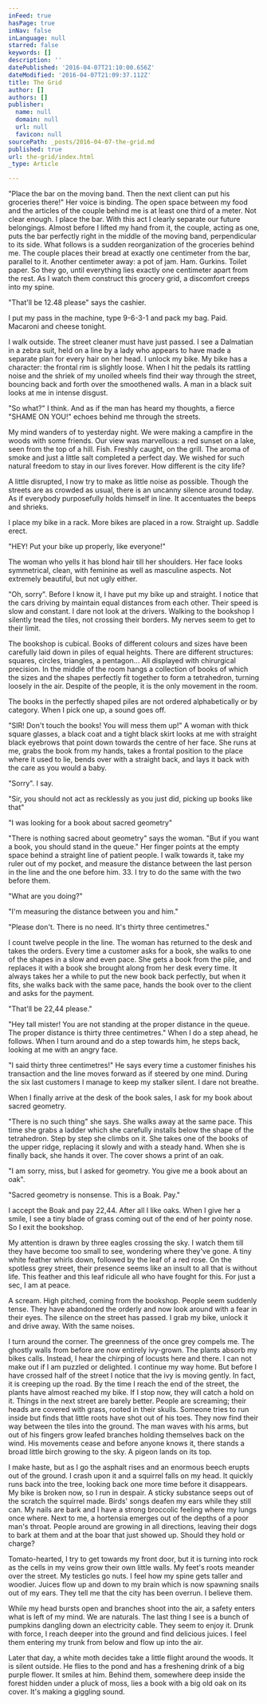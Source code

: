 ```yaml
---
inFeed: true
hasPage: true
inNav: false
inLanguage: null
starred: false
keywords: []
description: ''
datePublished: '2016-04-07T21:10:00.656Z'
dateModified: '2016-04-07T21:09:37.112Z'
title: The Grid
author: []
authors: []
publisher:
  name: null
  domain: null
  url: null
  favicon: null
sourcePath: _posts/2016-04-07-the-grid.md
published: true
url: the-grid/index.html
_type: Article

---
```

"Place the bar on the moving band. Then the next client can put his groceries there!" Her voice is binding. The open space between my food and the articles of the couple behind me is at least one third of a meter. Not clear enough. I place the bar. With this act I clearly separate our future belongings. Almost before I lifted my hand from it, the couple, acting as one, puts the bar perfectly right in the middle of the moving band, perpendicular to its side. What follows is a sudden reorganization of the groceries behind me. The couple places their bread at exactly one centimeter from the bar, parallel to it. Another centimeter away: a pot of jam. Ham. Gurkins. Toilet paper. So they go, until everything lies exactly one centimeter apart from the rest. As I watch them construct this grocery grid, a discomfort creeps into my spine.

"That'll be 12.48 please" says the cashier.

I put my pass in the machine, type 9-6-3-1 and pack my bag. Paid. Macaroni and cheese tonight.

I walk outside. The street cleaner must have just passed. I see a Dalmatian in a zebra suit, held on a line by a lady who appears to have made a separate plan for every hair on her head. I unlock my bike. My bike has a character: the frontal rim is slightly loose. When I hit the pedals its rattling noise and the shriek of my unoiled wheels find their way through the street, bouncing back and forth over the smoothened walls. A man in a black suit looks at me in intense disgust.

"So what?" I think. And as if the man has heard my thoughts, a fierce "SHAME ON YOU!" echoes behind me through the streets.

My mind wanders of to yesterday night. We were making a campfire in the woods with some friends. Our view was marvellous: a red sunset on a lake, seen from the top of a hill. Fish. Freshly caught, on the grill. The aroma of smoke and just a little salt completed a perfect day. We wished for such natural freedom to stay in our lives forever. How different is the city life?

A little disrupted, I now try to make as little noise as possible. Though the streets are as crowded as usual, there is an uncanny silence around today. As if everybody purposefully holds himself in line. It accentuates the beeps and shrieks.

I place my bike in a rack. More bikes are placed in a row. Straight up. Saddle erect.

"HEY! Put your bike up properly, like everyone!"

The woman who yells it has blond hair till her shoulders. Her face looks symmetrical, clean, with feminine as well as masculine aspects. Not extremely beautiful, but not ugly either.

"Oh, sorry". Before I know it, I have put my bike up and straight. I notice that the cars driving by maintain equal distances from each other. Their speed is slow and constant. I dare not look at the drivers. Walking to the bookshop I silently tread the tiles, not crossing their borders. My nerves seem to get to their limit.

The bookshop is cubical. Books of different colours and sizes have been carefully laid down in piles of equal heights. There are different structures: squares, circles, triangles, a pentagon... All displayed with chirurgical precision. In the middle of the room hangs a collection of books of which the sizes and the shapes perfectly fit together to form a tetrahedron, turning loosely in the air. Despite of the people, it is the only movement in the room.

The books in the perfectly shaped piles are not ordered alphabetically or by category. When I pick one up, a sound goes off.

"SIR! Don't touch the books! You will mess them up!" A woman with thick square glasses, a black coat and a tight black skirt looks at me with straight black eyebrows that point down towards the centre of her face. She runs at me, grabs the book from my hands, takes a frontal position to the place where it used to lie, bends over with a straight back, and lays it back with the care as you would a baby.

"Sorry". I say.

"Sir, you should not act as recklessly as you just did, picking up books like that"

"I was looking for a book about sacred geometry"

"There is nothing sacred about geometry" says the woman. "But if you want a book, you should stand in the queue." Her finger points at the empty space behind a straight line of patient people. I walk towards it, take my ruler out of my pocket, and measure the distance between the last person in the line and the one before him. 33\. I try to do the same with the two before them.

"What are you doing?"

"I'm measuring the distance between you and him."

"Please don't. There is no need. It's thirty three centimetres."

I count twelve people in the line. The woman has returned to the desk and takes the orders. Every time a customer asks for a book, she walks to one of the shapes in a slow and even pace. She gets a book from the pile, and replaces it with a book she brought along from her desk every time. It always takes her a while to put the new book back perfectly, but when it fits, she walks back with the same pace, hands the book over to the client and asks for the payment.

"That'll be 22,44 please."

"Hey tall mister! You are not standing at the proper distance in the queue. The proper distance is thirty three centimetres." When I do a step ahead, he follows. When I turn around and do a step towards him, he steps back, looking at me with an angry face.

"I said thirty three centimetres!" He says every time a customer finishes his transaction and the line moves forward as if steered by one mind. During the six last customers I manage to keep my stalker silent. I dare not breathe.

When I finally arrive at the desk of the book sales, I ask for my book about sacred geometry.

"There is no such thing" she says. She walks away at the same pace. This time she grabs a ladder which she carefully installs below the shape of the tetrahedron. Step by step she climbs on it. She takes one of the books of the upper ridge, replacing it slowly and with a steady hand. When she is finally back, she hands it over. The cover shows a print of an oak.

"I am sorry, miss, but I asked for geometry. You give me a book about an oak".

"Sacred geometry is nonsense. This is a Boak. Pay."

I accept the Boak and pay 22,44\. After all I like oaks. When I give her a smile, I see a tiny blade of grass coming out of the end of her pointy nose. So I exit the bookshop.

My attention is drawn by three eagles crossing the sky. I watch them till they have become too small to see, wondering where they've gone. A tiny white feather whirls down, followed by the leaf of a red rose. On the spotless grey street, their presence seems like an insult to all that is without life. This feather and this leaf ridicule all who have fought for this. For just a sec, I am at peace.

A scream. High pitched, coming from the bookshop. People seem suddenly tense. They have abandoned the orderly and now look around with a fear in their eyes. The silence on the street has passed. I grab my bike, unlock it and drive away. With the same noises.

I turn around the corner. The greenness of the once grey compels me. The ghostly walls from before are now entirely ivy-grown. The plants absorb my bikes calls. Instead, I hear the chirping of locusts here and there. I can not make out if I am puzzled or delighted. I continue my way home. But before I have crossed half of the street I notice that the ivy is moving gently. In fact, it is creeping up the road. By the time I reach the end of the street, the plants have almost reached my bike. If I stop now, they will catch a hold on it. Things in the next street are barely better. People are screaming; their heads are covered with grass, rooted in their skulls. Someone tries to run inside but finds that little roots have shot out of his toes. They now find their way between the tiles into the ground. The man waves with his arms, but out of his fingers grow leafed branches holding themselves back on the wind. His movements cease and before anyone knows it, there stands a broad little birch growing to the sky. A pigeon lands on its top.

I make haste, but as I go the asphalt rises and an enormous beech erupts out of the ground. I crash upon it and a squirrel falls on my head. It quickly runs back into the tree, looking back one more time before it disappears. My bike is broken now, so I run in despair. A sticky substance seeps out of the scratch the squirrel made. Birds' songs deafen my ears while they still can. My nails are bark and I have a strong broccolic feeling where my lungs once where. Next to me, a hortensia emerges out of the depths of a poor man's throat. People around are growing in all directions, leaving their dogs to bark at them and at the boar that just showed up. Should they hold or charge?

Tomato-hearted, I try to get towards my front door, but it is turning into rock as the cells in my veins grow their own little walls. My feet's roots meander over the street. My testicles go nuts. I feel how my spine gets taller and woodier. Juices flow up and down to my brain which is now spawning snails out of my ears. They tell me that the city has been overrun. I believe them.

While my head bursts open and branches shoot into the air, a safety enters what is left of my mind. We are naturals. The last thing I see is a bunch of pumpkins dangling down an electricity cable. They seem to enjoy it. Drunk with force, I reach deeper into the ground and find delicious juices. I feel them entering my trunk from below and flow up into the air.

Later that day, a white moth decides take a little flight around the woods. It is silent outside. He flies to the pond and has a freshening drink of a big purple flower. It smiles at him. Behind them, somewhere deep inside the forest hidden under a pluck of moss, lies a book with a big old oak on its cover. It's making a giggling sound.